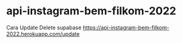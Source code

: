 # api-instagram-bem-filkom-2022

Cara Update
Delete supabase 
https://api-instagram-bem-filkom-2022.herokuapp.com/update
